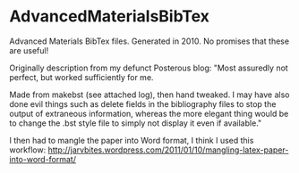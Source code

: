 AdvancedMaterialsBibTex
=======================

Advanced Materials BibTex files. Generated in 2010. No promises that these are useful!

Originally description from my defunct Posterous blog:
"Most assuredly not perfect, but worked sufficiently for me.

Made from makebst (see attached log), then hand tweaked. 
I may have also done evil things such as delete fields in the 
bibliography files to stop the output of extraneous information, 
whereas the more elegant thing would be to change the .bst style file 
to simply not display it even if available."

I then had to mangle the paper into Word format, I think I used this workflow:
http://jarvbites.wordpress.com/2011/01/10/mangling-latex-paper-into-word-format/
